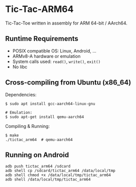 # Tic-Tac-ARM64
Tic-Tac-Toe written in assembly for ARM 64-bit / AArch64.

## Runtime Requirements
* POSIX compatible OS: Linux, Android, ...
* ARMv8-A hardware or emulation
* System calls used: `read()`, `write()`, `exit()`
* No libc

## Cross-compiling from Ubuntu (x86_64)
Dependencies:
```
$ sudo apt install gcc-aarch64-linux-gnu

# Emulation:
$ sudo apt-get install qemu-aarch64
```

Compiling & Running:
```
$ make
./tictac_arm64  # qemu-aarch64
```

## Running on Android
```
adb push tictac_arm64 /sdcard
adb shell cp /sdcard/tictac_arm64 /data/local/tmp
adb shell chmod +x /data/local/tmp/tictac_arm64
adb shell /data/local/tmp/tictac_arm64
```
